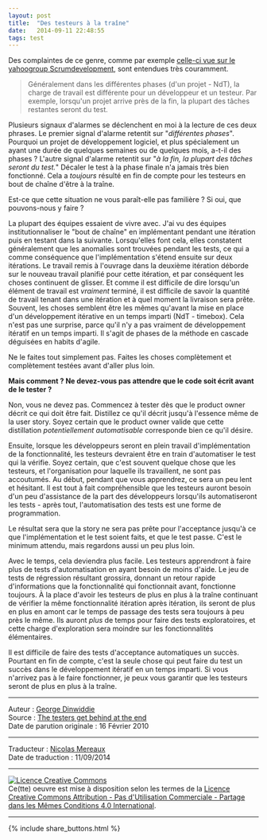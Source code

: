 ```yaml
---
layout: post
title:  "Des testeurs à la traîne"
date:   2014-09-11 22:48:55
tags: test
---
```

Des complaintes de ce genre, comme par exemple [celle-ci vue sur le yahoogroup Scrumdevelopment](http://groups.yahoo.com/group/scrumdevelopment/message/45191), sont entendues très couramment.

> Généralement dans les différentes phases (d'un projet - NdT), la charge de travail est différente pour un développeur et un testeur. Par exemple, lorsqu'un projet arrive près de la fin, la plupart des tâches restantes seront du test.  

Plusieurs signaux d'alarmes se déclenchent en moi à la lecture de ces deux phrases. Le premier signal d'alarme retentit sur "_différentes phases_". Pourquoi un projet de développement logiciel, et plus spécialement un ayant une durée de quelques semaines ou de quelques mois, a-t-il des phases ? L'autre signal d'alarme retentit sur "_à la fin, la plupart des tâches seront du test._" Décaler le test à la phase finale n'a jamais très bien fonctionné. Cela a _toujours_ résulté en fin de compte pour les testeurs en bout de chaîne d'être à la traîne.  

Est-ce que cette situation ne vous paraît-elle pas familière ? Si oui, que pouvons-nous y faire ?

La plupart des équipes essaient de vivre avec. J'ai vu des équipes institutionnaliser le "bout de chaîne" en implémentant pendant une itération puis en testant dans la suivante. Lorsqu'elles font cela, elles constatent généralement que les anomalies sont trouvées pendant les tests, ce qui a comme conséquence que l'implémentation s'étend ensuite sur deux itérations. Le travail remis à l'ouvrage dans la deuxième itération déborde sur le nouveau travail planifié pour cette itération, et par conséquent les choses continuent de glisser. Et comme il est difficile de dire lorsqu'un élément de travail est _vraiment_ terminé, il est difficile de savoir la quantité de travail tenant dans une itération et à quel moment la livraison sera prête. Souvent, les choses semblent être les mêmes qu'avant la mise en place d'un développement itérative en un temps imparti (NdT - timebox). Cela n'est pas une surprise, parce qu'il n'y a pas vraiment de développement itératif en un temps imparti. Il s'agit de phases de la méthode en cascade déguisées en habits d'agile.

Ne le faites tout simplement pas. Faites les choses complètement et complètement testées avant d'aller plus loin.

**Mais comment ? Ne devez-vous pas attendre que le code soit écrit avant de le tester ?**

Non, vous ne devez pas. Commencez à tester dès que le product owner décrit ce qui doit être fait. Distillez ce qu'il décrit jusqu'à l'essence même de la user story. Soyez certain que le product owner valide que cette distillation _potentiellement automatisable_ corresponde bien ce qu'il désire.

Ensuite, lorsque les développeurs seront en plein travail d'implémentation de la fonctionnalité, les testeurs devraient être en train d'automatiser le test qui la vérifie. Soyez certain, que c'est souvent quelque chose que les testeurs, et l'organisation pour laquelle ils travaillent, ne sont pas accoutumés. Au début, pendant que vous apprendrez, ce sera un peu lent et hésitant. Il est tout à fait compréhensible que les testeurs auront besoin d'un peu d'assistance de la part des développeurs lorsqu'ils automatiseront les tests - après tout, l'automatisation des tests est une forme de programmation.

Le résultat sera que la story ne sera pas prête pour l'acceptance jusqu'à ce que l'implémentation et le test soient faits, et que le test passe. C'est le minimum attendu, mais regardons aussi un peu plus loin.

Avec le temps, cela deviendra plus facile. Les testeurs apprendront à faire plus de tests d'automatisation en ayant besoin de moins d'aide. Le jeu de tests de régression résultant grossira, donnant un retour rapide d'informations que la fonctionnalité qui fonctionnait avant, fonctionne toujours. À la place d'avoir les testeurs de plus en plus à la traîne continuant de vérifier la même fonctionnalité itération après itération, ils seront de plus en plus en amont car le temps de passage des tests sera toujours à peu près le même. Ils auront _plus_ de temps pour faire des tests exploratoires, et cette charge d'exploration sera moindre sur les fonctionnalités élémentaires.  

Il est difficile de faire des tests d'acceptance automatiques un succès. Pourtant en fin de compte, c'est la seule chose qui peut faire du test un succès dans le développement itératif en un temps imparti. Si vous n'arrivez pas à le faire fonctionner, je peux vous garantir que les testeurs seront de plus en plus à la traîne.


---
Auteur : [George Dinwiddie](http://blog.gdinwiddie.com/about/)  
Source : [The testers get behind at the end](http://blog.gdinwiddie.com/2010/02/16/the-testers-get-behind-at-the-end/)  
Date de parution originale : 16 Février 2010  

---
Traducteur : [Nicolas Mereaux](http://www.les-traducteurs-agiles.org/traducteurs/)  
Date de traduction : 11/09/2014  

---

<a rel="license" href="http://creativecommons.org/licenses/by-nc-sa/4.0/"><img alt="Licence Creative Commons" style="border-width:0" src="http://i.creativecommons.org/l/by-nc-sa/4.0/88x31.png" /></a><br />Ce(tte) oeuvre est mise à disposition selon les termes de la <a rel="license" href="http://creativecommons.org/licenses/by-nc-sa/4.0/">Licence Creative Commons Attribution - Pas d'Utilisation Commerciale - Partage dans les Mêmes Conditions 4.0 International</a>.

---

{% include share_buttons.html %}
